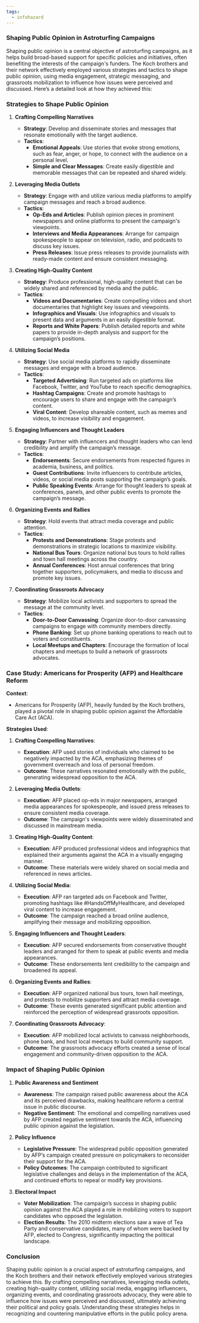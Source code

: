 ```yaml
---
tags:
  - infohazard
---
```

### Shaping Public Opinion in Astroturfing Campaigns

Shaping public opinion is a central objective of astroturfing campaigns, as it helps build broad-based support for specific policies and initiatives, often benefiting the interests of the campaign's funders. The Koch brothers and their network effectively employed various strategies and tactics to shape public opinion, using media engagement, strategic messaging, and grassroots mobilization to influence how issues were perceived and discussed. Here’s a detailed look at how they achieved this:

### Strategies to Shape Public Opinion

1. **Crafting Compelling Narratives**
   - **Strategy**: Develop and disseminate stories and messages that resonate emotionally with the target audience.
   - **Tactics**:
     - **Emotional Appeals**: Use stories that evoke strong emotions, such as fear, anger, or hope, to connect with the audience on a personal level.
     - **Simple and Clear Messages**: Create easily digestible and memorable messages that can be repeated and shared widely.

2. **Leveraging Media Outlets**
   - **Strategy**: Engage with and utilize various media platforms to amplify campaign messages and reach a broad audience.
   - **Tactics**:
     - **Op-Eds and Articles**: Publish opinion pieces in prominent newspapers and online platforms to present the campaign's viewpoints.
     - **Interviews and Media Appearances**: Arrange for campaign spokespeople to appear on television, radio, and podcasts to discuss key issues.
     - **Press Releases**: Issue press releases to provide journalists with ready-made content and ensure consistent messaging.

3. **Creating High-Quality Content**
   - **Strategy**: Produce professional, high-quality content that can be widely shared and referenced by media and the public.
   - **Tactics**:
     - **Videos and Documentaries**: Create compelling videos and short documentaries that highlight key issues and viewpoints.
     - **Infographics and Visuals**: Use infographics and visuals to present data and arguments in an easily digestible format.
     - **Reports and White Papers**: Publish detailed reports and white papers to provide in-depth analysis and support for the campaign’s positions.

4. **Utilizing Social Media**
   - **Strategy**: Use social media platforms to rapidly disseminate messages and engage with a broad audience.
   - **Tactics**:
     - **Targeted Advertising**: Run targeted ads on platforms like Facebook, Twitter, and YouTube to reach specific demographics.
     - **Hashtag Campaigns**: Create and promote hashtags to encourage users to share and engage with the campaign’s content.
     - **Viral Content**: Develop shareable content, such as memes and videos, to increase visibility and engagement.

5. **Engaging Influencers and Thought Leaders**
   - **Strategy**: Partner with influencers and thought leaders who can lend credibility and amplify the campaign’s message.
   - **Tactics**:
     - **Endorsements**: Secure endorsements from respected figures in academia, business, and politics.
     - **Guest Contributions**: Invite influencers to contribute articles, videos, or social media posts supporting the campaign’s goals.
     - **Public Speaking Events**: Arrange for thought leaders to speak at conferences, panels, and other public events to promote the campaign’s message.

6. **Organizing Events and Rallies**
   - **Strategy**: Hold events that attract media coverage and public attention.
   - **Tactics**:
     - **Protests and Demonstrations**: Stage protests and demonstrations in strategic locations to maximize visibility.
     - **National Bus Tours**: Organize national bus tours to hold rallies and town hall meetings across the country.
     - **Annual Conferences**: Host annual conferences that bring together supporters, policymakers, and media to discuss and promote key issues.

7. **Coordinating Grassroots Advocacy**
   - **Strategy**: Mobilize local activists and supporters to spread the message at the community level.
   - **Tactics**:
     - **Door-to-Door Canvassing**: Organize door-to-door canvassing campaigns to engage with community members directly.
     - **Phone Banking**: Set up phone banking operations to reach out to voters and constituents.
     - **Local Meetups and Chapters**: Encourage the formation of local chapters and meetups to build a network of grassroots advocates.

### Case Study: Americans for Prosperity (AFP) and Healthcare Reform

**Context**:
- Americans for Prosperity (AFP), heavily funded by the Koch brothers, played a pivotal role in shaping public opinion against the Affordable Care Act (ACA).

**Strategies Used**:
1. **Crafting Compelling Narratives**:
   - **Execution**: AFP used stories of individuals who claimed to be negatively impacted by the ACA, emphasizing themes of government overreach and loss of personal freedom.
   - **Outcome**: These narratives resonated emotionally with the public, generating widespread opposition to the ACA.

2. **Leveraging Media Outlets**:
   - **Execution**: AFP placed op-eds in major newspapers, arranged media appearances for spokespeople, and issued press releases to ensure consistent media coverage.
   - **Outcome**: The campaign's viewpoints were widely disseminated and discussed in mainstream media.

3. **Creating High-Quality Content**:
   - **Execution**: AFP produced professional videos and infographics that explained their arguments against the ACA in a visually engaging manner.
   - **Outcome**: These materials were widely shared on social media and referenced in news articles.

4. **Utilizing Social Media**:
   - **Execution**: AFP ran targeted ads on Facebook and Twitter, promoting hashtags like #HandsOffMyHealthcare, and developed viral content to increase engagement.
   - **Outcome**: The campaign reached a broad online audience, amplifying their message and mobilizing opposition.

5. **Engaging Influencers and Thought Leaders**:
   - **Execution**: AFP secured endorsements from conservative thought leaders and arranged for them to speak at public events and media appearances.
   - **Outcome**: These endorsements lent credibility to the campaign and broadened its appeal.

6. **Organizing Events and Rallies**:
   - **Execution**: AFP organized national bus tours, town hall meetings, and protests to mobilize supporters and attract media coverage.
   - **Outcome**: These events generated significant public attention and reinforced the perception of widespread grassroots opposition.

7. **Coordinating Grassroots Advocacy**:
   - **Execution**: AFP mobilized local activists to canvass neighborhoods, phone bank, and host local meetups to build community support.
   - **Outcome**: The grassroots advocacy efforts created a sense of local engagement and community-driven opposition to the ACA.

### Impact of Shaping Public Opinion

1. **Public Awareness and Sentiment**
   - **Awareness**: The campaign raised public awareness about the ACA and its perceived drawbacks, making healthcare reform a central issue in public discourse.
   - **Negative Sentiment**: The emotional and compelling narratives used by AFP created negative sentiment towards the ACA, influencing public opinion against the legislation.

2. **Policy Influence**
   - **Legislative Pressure**: The widespread public opposition generated by AFP’s campaign created pressure on policymakers to reconsider their support for the ACA.
   - **Policy Outcomes**: The campaign contributed to significant legislative challenges and delays in the implementation of the ACA, and continued efforts to repeal or modify key provisions.

3. **Electoral Impact**
   - **Voter Mobilization**: The campaign’s success in shaping public opinion against the ACA played a role in mobilizing voters to support candidates who opposed the legislation.
   - **Election Results**: The 2010 midterm elections saw a wave of Tea Party and conservative candidates, many of whom were backed by AFP, elected to Congress, significantly impacting the political landscape.

### Conclusion

Shaping public opinion is a crucial aspect of astroturfing campaigns, and the Koch brothers and their network effectively employed various strategies to achieve this. By crafting compelling narratives, leveraging media outlets, creating high-quality content, utilizing social media, engaging influencers, organizing events, and coordinating grassroots advocacy, they were able to influence how issues were perceived and discussed, ultimately achieving their political and policy goals. Understanding these strategies helps in recognizing and countering manipulative efforts in the public policy arena.